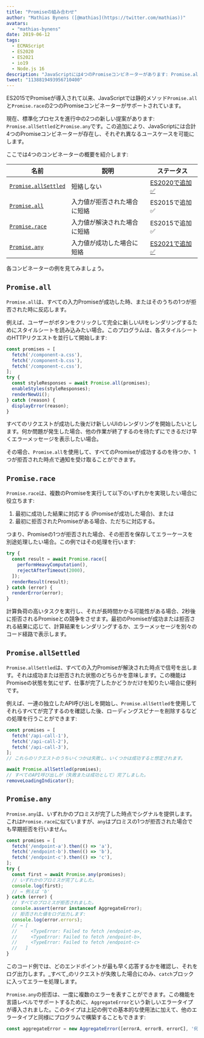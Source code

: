```yaml
---
title: "Promiseの組み合わせ"
author: "Mathias Bynens ([@mathias](https://twitter.com/mathias))"
avatars: 
  - "mathias-bynens"
date: 2019-06-12
tags: 
  - ECMAScript
  - ES2020
  - ES2021
  - io19
  - Node.js 16
description: "JavaScriptには4つのPromiseコンビネーターがあります: Promise.all, Promise.race, Promise.allSettled, そしてPromise.anyです。"
tweet: "1138819493956710400"
---
```

ES2015でPromiseが導入されて以来、JavaScriptでは静的メソッド`Promise.all`と`Promise.race`の2つのPromiseコンビネーターがサポートされています。

現在、標準化プロセスを進行中の2つの新しい提案があります: `Promise.allSettled`と`Promise.any`です。この追加により、JavaScriptには合計4つのPromiseコンビネーターが存在し、それぞれ異なるユースケースを可能にします。

<!--truncate-->
ここでは4つのコンビネーターの概要を紹介します:


| 名前                                        | 説明                                           | ステータス                                                         |
| ------------------------------------------- | ----------------------------------------------- | --------------------------------------------------------------- |
| [`Promise.allSettled`](#promise.allsettled) | 短絡しない                                     | [ES2020で追加 ✅](https://github.com/tc39/proposal-promise-allSettled) |
| [`Promise.all`](#promise.all)               | 入力値が拒否された場合に短絡                   | ES2015で追加 ✅                                                  |
| [`Promise.race`](#promise.race)             | 入力値が解決された場合に短絡                   | ES2015で追加 ✅                                                  |
| [`Promise.any`](#promise.any)               | 入力値が成功した場合に短絡                     | [ES2021で追加 ✅](https://github.com/tc39/proposal-promise-any)        |


各コンビネーターの例を見てみましょう。

## `Promise.all`

<feature-support chrome="32"
                 firefox="29"
                 safari="8"
                 nodejs="0.12"
                 babel="yes https://github.com/zloirock/core-js#ecmascript-promise"></feature-support>

`Promise.all`は、すべての入力Promiseが成功した時、またはそのうちの1つが拒否された時に反応します。

例えば、ユーザーがボタンをクリックして完全に新しいUIをレンダリングするためにスタイルシートを読み込みたい場合。このプログラムは、各スタイルシートのHTTPリクエストを並行して開始します:

```js
const promises = [
  fetch('/component-a.css'),
  fetch('/component-b.css'),
  fetch('/component-c.css'),
];
try {
  const styleResponses = await Promise.all(promises);
  enableStyles(styleResponses);
  renderNewUi();
} catch (reason) {
  displayError(reason);
}
```

すべてのリクエストが成功した後だけ新しいUIのレンダリングを開始したいとします。何か問題が発生した場合、他の作業が終了するのを待たずにできるだけ早くエラーメッセージを表示したい場合。

その場合、`Promise.all`を使用して、すべてのPromiseが成功するのを待つか、1つが拒否された時点で通知を受け取ることができます。

## `Promise.race`

<feature-support chrome="32"
                 firefox="29"
                 safari="8"
                 nodejs="0.12"
                 babel="yes https://github.com/zloirock/core-js#ecmascript-promise"></feature-support>

`Promise.race`は、複数のPromiseを実行して以下のいずれかを実現したい場合に役立ちます:

1. 最初に成功した結果に対応する (Promiseが成功した場合)、または
1. 最初に拒否されたPromiseがある場合、ただちに対応する。

つまり、Promiseの1つが拒否された場合、その拒否を保存してエラーケースを別途処理したい場合。この例ではその処理を行います:

```js
try {
  const result = await Promise.race([
    performHeavyComputation(),
    rejectAfterTimeout(2000),
  ]);
  renderResult(result);
} catch (error) {
  renderError(error);
}
```

計算負荷の高いタスクを実行し、それが長時間かかる可能性がある場合、2秒後に拒否されるPromiseとの競争をさせます。最初のPromiseが成功または拒否される結果に応じて、計算結果をレンダリングするか、エラーメッセージを別々のコード経路で表示します。

## `Promise.allSettled`

<feature-support chrome="76"
                 firefox="71 https://bugzilla.mozilla.org/show_bug.cgi?id=1549176"
                 safari="13"
                 nodejs="12.9.0 https://nodejs.org/en/blog/release/v12.9.0/"
                 babel="yes https://github.com/zloirock/core-js#ecmascript-promise"></feature-support>

`Promise.allSettled`は、すべての入力Promiseが解決された時点で信号を出します。それは成功または拒否された状態のどちらかを意味します。この機能はPromiseの状態を気にせず、仕事が完了したかどうかだけを知りたい場合に便利です。

例えば、一連の独立したAPI呼び出しを開始し、`Promise.allSettled`を使用してそれらすべてが完了するのを確認した後、ローディングスピナーを削除するなどの処理を行うことができます:

```js
const promises = [
  fetch('/api-call-1'),
  fetch('/api-call-2'),
  fetch('/api-call-3'),
];
// これらのリクエストのうちいくつかは失敗し、いくつかは成功すると想定されます。

await Promise.allSettled(promises);
// すべてのAPI呼び出しが（失敗または成功として）完了しました。
removeLoadingIndicator();
```

## `Promise.any`

<feature-support chrome="85 https://bugs.chromium.org/p/v8/issues/detail?id=9808"
                 firefox="79 https://bugzilla.mozilla.org/show_bug.cgi?id=1568903"
                 safari="14 https://bugs.webkit.org/show_bug.cgi?id=202566"
                 nodejs="16"
                 babel="yes https://github.com/zloirock/core-js#ecmascript-promise"></feature-support>

`Promise.any`は、いずれかのプロミスが完了した時点でシグナルを提供します。これは`Promise.race`に似ていますが、`any`はプロミスの1つが拒否された場合でも早期拒否を行いません。

```js
const promises = [
  fetch('/endpoint-a').then(() => 'a'),
  fetch('/endpoint-b').then(() => 'b'),
  fetch('/endpoint-c').then(() => 'c'),
];
try {
  const first = await Promise.any(promises);
  // いずれかのプロミスが完了しました。
  console.log(first);
  // → 例えば 'b'
} catch (error) {
  // すべてのプロミスが拒否されました。
  console.assert(error instanceof AggregateError);
  // 拒否された値をログ出力します:
  console.log(error.errors);
  // → [
  //     <TypeError: Failed to fetch /endpoint-a>,
  //     <TypeError: Failed to fetch /endpoint-b>,
  //     <TypeError: Failed to fetch /endpoint-c>
  //   ]
}
```

このコード例では、どのエンドポイントが最も早く応答するかを確認し、それをログ出力します。_すべて_のリクエストが失敗した場合にのみ、`catch`ブロックに入ってエラーを処理します。

`Promise.any`の拒否は、一度に複数のエラーを表すことができます。この機能を言語レベルでサポートするために、`AggregateError`という新しいエラータイプが導入されました。このタイプは上記の例での基本的な使用法に加えて、他のエラータイプと同様にプログラムで構築することもできます:

```js
const aggregateError = new AggregateError([errorA, errorB, errorC], '何かがうまくいかなかった！');
```
